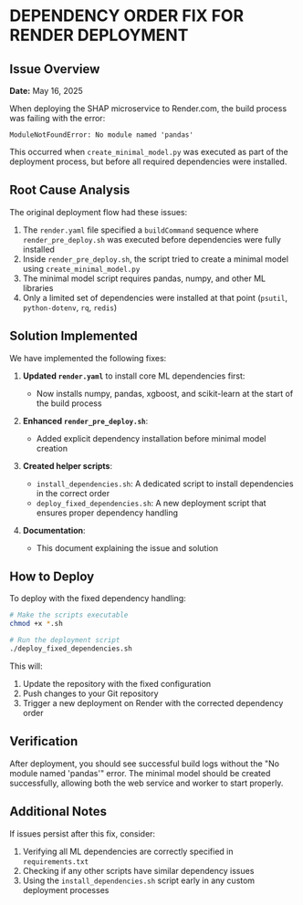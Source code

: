 # DEPENDENCY ORDER FIX FOR RENDER DEPLOYMENT

## Issue Overview
**Date:** May 16, 2025

When deploying the SHAP microservice to Render.com, the build process was failing with the error:
```
ModuleNotFoundError: No module named 'pandas'
```

This occurred when `create_minimal_model.py` was executed as part of the deployment process, but before all required dependencies were installed.

## Root Cause Analysis

The original deployment flow had these issues:

1. The `render.yaml` file specified a `buildCommand` sequence where `render_pre_deploy.sh` was executed before dependencies were fully installed
2. Inside `render_pre_deploy.sh`, the script tried to create a minimal model using `create_minimal_model.py`
3. The minimal model script requires pandas, numpy, and other ML libraries
4. Only a limited set of dependencies were installed at that point (`psutil`, `python-dotenv`, `rq`, `redis`)

## Solution Implemented

We have implemented the following fixes:

1. **Updated `render.yaml`** to install core ML dependencies first:
   - Now installs numpy, pandas, xgboost, and scikit-learn at the start of the build process

2. **Enhanced `render_pre_deploy.sh`**:
   - Added explicit dependency installation before minimal model creation

3. **Created helper scripts**:
   - `install_dependencies.sh`: A dedicated script to install dependencies in the correct order
   - `deploy_fixed_dependencies.sh`: A new deployment script that ensures proper dependency handling

4. **Documentation**:
   - This document explaining the issue and solution

## How to Deploy

To deploy with the fixed dependency handling:

```bash
# Make the scripts executable
chmod +x *.sh

# Run the deployment script
./deploy_fixed_dependencies.sh
```

This will:
1. Update the repository with the fixed configuration
2. Push changes to your Git repository
3. Trigger a new deployment on Render with the corrected dependency order

## Verification

After deployment, you should see successful build logs without the "No module named 'pandas'" error. The minimal model should be created successfully, allowing both the web service and worker to start properly.

## Additional Notes

If issues persist after this fix, consider:

1. Verifying all ML dependencies are correctly specified in `requirements.txt`
2. Checking if any other scripts have similar dependency issues
3. Using the `install_dependencies.sh` script early in any custom deployment processes

